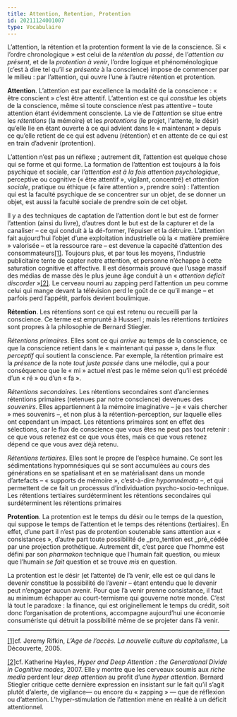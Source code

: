 ```yaml
---
title: Attention, Retention, Protention
id: 20211124001007
type: Vocabulaire
---
```


L’attention, la rétention et la protention forment la vie de la conscience. Si « l’ordre chronologique » est celui de la  _rétention du passé_, de l’_attention_  _au présent_, et de la  _protention à venir_, l’ordre logique et phénoménologique (c’est à dire tel qu’il  _se présente_  à la conscience) impose de commencer par le milieu : par l’attention, qui ouvre l’une à l’autre rétention et protention.

**Attention**. L’attention est par excellence la modalité de la conscience : « être conscient » c’est être attentif. L’attention est ce qui  _constitue_  les objets de la conscience, même si toute conscience n’est pas attentive – toute attention étant évidemment consciente. La vie de l’_attention_  se situe entre les  _rétentions_  (la mémoire) et les  _protentions_  (le projet, l'attente, le désir) qu’elle lie en étant ouverte à ce qui advient dans le « maintenant » depuis ce qu’elle retient de ce qui est advenu (rétention) et en attente de ce qui est en train d’advenir (protention).

L’attention n’est pas un réflexe ; autrement dit, l’attention est quelque chose qui se forme et qui forme. La formation de l’attention est toujours à la fois psychique et sociale, car  _l’attention est à la fois attention psychologique_, perceptive ou cognitive (« être attentif », vigilant, concentré) et  _attention sociale_, pratique ou éthique (« faire attention », prendre soin) : l’attention qui est la faculté psychique de se concentrer sur un objet, de se donner un objet, est aussi la faculté sociale de prendre soin de cet objet.

Il y a des techniques de captation de l’attention dont le but est de former l’attention (ainsi du livre), d’autres dont le but est de la capturer et de la canaliser – ce qui conduit à la dé-former, l’épuiser et la détruire. L’attention fait aujourd’hui l’objet d’une exploitation industrielle où la « matière première » valorisée – et la ressource rare – est devenue la capacité d’attention des consommateurs[[1]](https://arsindustrialis.org/vocabulaire-attention-retention-protention#_ftn1). Toujours plus, et par tous les moyens, l’industrie publicitaire tente de capter notre attention, et personne n’échappe à cette saturation cognitive et affective. Il est désormais prouvé que l’usage massif des médias de masse dès le plus jeune âge conduit à un « _attention deficit discorder_ »[[2]](https://arsindustrialis.org/vocabulaire-attention-retention-protention#_ftn2). Le cerveau nourri au zapping perd l’attention un peu comme celui qui mange devant la télévision perd le goût de ce qu’il mange – et parfois perd l’appétit, parfois devient boulimique.

**Rétention**. Les rétentions sont ce qui est retenu ou recueilli par la conscience. Ce terme est emprunté à Husserl ; mais les rétentions  _tertiaires_  sont propres à la philosophie de Bernard Stiegler.

_Rétentions primaires_. Elles sont ce qui  _arrive_  au temps de la conscience, ce que la conscience retient dans le « maintenant qui passe », dans le flux  _perceptif_  qui soutient la conscience. Par exemple, la rétention primaire est la  _présence_  de la note  _tout juste_  _passée_  dans une mélodie, qui a pour conséquence que le « mi » actuel n’est pas le même selon qu’il est précédé d’un « ré » ou d’un « fa ».

_Rétentions secondaires_. Les rétentions secondaires sont d’anciennes rétentions primaires (retenues par notre conscience) devenues des  _souvenirs_. Elles appartiennent à la mémoire imaginative – je « vais chercher » mes souvenirs –, et non plus à la rétention-perception, sur laquelle elles ont cependant un impact. Les rétentions primaires sont en effet des sélections, car le flux de conscience que vous êtes ne peut pas tout retenir : ce que vous retenez est ce que vous êtes, mais ce que vous retenez dépend ce que vous avez déjà retenu.

_Rétentions tertiaires_. Elles sont le propre de l’espèce humaine. Ce sont les sédimentations hypomnésiques qui se sont accumulées au cours des générations en se spatialisant et en se matérialisant dans un monde d’artefacts – « supports de mémoire », c’est-à-dire  _hypomnémata_  –, et qui permettent de ce fait un processus d’individuation psycho-socio-technique. Les rétentions tertiaires surdéterminent les rétentions secondaires qui surdéterminent les rétentions primaires

**Protention**. La protention est le temps du désir ou le temps de la question, qui suppose le temps de l’attention et le temps des rétentions (tertiaires). En effet, d’une part il n’est pas de protention soutenable sans attention aux « consistances », d’autre part toute possibilité de  _pro_tention est  _pré_cédée par une projection prothétique. Autrement dit, c’est parce que l’homme est défini par son  _pharmakon_  technique que l’humain fait question, ou mieux que l’humain  _se fait_  question et se trouve  _mis_  en question.

La protention est le désir (et l’attente) de l’à venir, elle est ce qui dans le devenir constitue la possibilité de l’avenir – étant entendu que le devenir peut n’engager aucun avenir. Pour que l’à venir prenne consistance, il faut au minimum échapper au court-termisme qui gouverne notre monde. C’est là tout le paradoxe : la finance, qui est originellement le temps du crédit, soit donc l’organisation de protentions, accompagne aujourd’hui une économie consumériste qui détruit la possibilité même de se projeter dans l’à venir.

----------

[[1]](https://arsindustrialis.org/vocabulaire-attention-retention-protention#_ftnref)cf. Jeremy Rifkin,  _L’Age de l’accès. La nouvelle culture du capitalisme_, La Découverte, 2005.

[[2]](https://arsindustrialis.org/vocabulaire-attention-retention-protention#_ftnref)cf. Katherine Hayles,  _Hyper and Deep Attention : the Generational Divide in Cognitive modes_, 2007. Elle y montre que les cerveaux soumis aux  _riche media_  perdent leur  _deep attention_  au profit d’une  _hyper_  _attention_. Bernard Stiegler critique cette dernière expression en insistant sur le fait qu’il s’agit plutôt d’alerte, de vigilance— ou encore du « zapping » — que de réflexion ou d’attention. L’hyper-stimulation de l’attention mène en réalité à un déficit attentionnel.